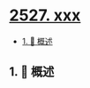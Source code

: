 # [2527. xxx](https://github.com/Tdahuyou/TNotes.leetcode/tree/main/notes/2527.%20xxx)

<!-- region:toc -->

- [1. 📝 概述](#1--概述)

<!-- endregion:toc -->

## 1. 📝 概述
